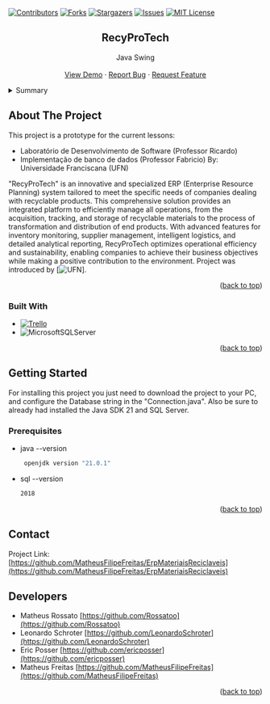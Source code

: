[![Contributors][contributors-shield]][contributors-url]
[![Forks][forks-shield]][forks-url]
[![Stargazers][stars-shield]][stars-url]
[![Issues][issues-shield]][issues-url]
[![MIT License][license-shield]][license-url]
<br />
<div align="center">
  <h2 align="center">RecyProTech</h2>

  <p align="center">
    Java Swing
    <br />
    <br />
    <a href="">View Demo</a>
    ·
    <a href="">Report Bug</a>
    ·
    <a href="">Request Feature</a>
  </p>
</div>

<details>
  <summary>Summary</summary>
  <ol>
    <li>
      <a href="#about-the-project">About The Project</a>
      <ul>
        <li><a href="#built-with">Built With</a></li>
      </ul>
    </li>
    <li>
      <a href="#getting-started">Getting Started</a>
      <ul>
        <li><a href="#prerequisites">Prerequisites</a></li>
      </ul>
    </li>
    <li><a href="#contact">Contact</a></li>
  </ol>
</details>

## About The Project

This project is a prototype for the current lessons:
- Laboratório de Desenvolvimento de Software (Professor Ricardo)
- Implementação de banco de dados (Professor Fabricio)
By: Universidade Franciscana (UFN)

"RecyProTech" is an innovative and specialized ERP (Enterprise Resource Planning) system tailored to meet the specific needs of companies dealing with recyclable products. This comprehensive solution provides an integrated platform to efficiently manage all operations, from the acquisition, tracking, and storage of recyclable materials to the process of transformation and distribution of end products. With advanced features for inventory monitoring, supplier management, intelligent logistics, and detailed analytical reporting, RecyProTech optimizes operational efficiency and sustainability, enabling companies to achieve their business objectives while making a positive contribution to the environment.
Project was introduced by [![UFN](https://site.ufn.edu.br/)].
<p align="right">(<a href="#readme-top">back to top</a>)</p>



### Built With

* [![Trello][trello-shield]][trello-url]
* ![MicrosoftSQLServer](https://img.shields.io/badge/Microsoft%20SQL%20Server-CC2927?style=for-the-badge&logo=microsoft%20sql%20server&logoColor=white)

<p align="right">(<a href="#readme-top">back to top</a>)</p>

## Getting Started

For installing this project you just need to download the project to your PC, and configure the Database string in the "Connection.java". Also be sure to already had installed the Java SDK 21 and SQL Server.

### Prerequisites

* java --version
  ```sh
   openjdk version "21.0.1"
  ```
* sql --version
  ```sh
  2018 
  ``` 

<p align="right">(<a href="#readme-top">back to top</a>)</p>

<!-- CONTACT -->
## Contact

Project Link: [https://github.com/MatheusFilipeFreitas/ErpMateriaisReciclaveis](https://github.com/MatheusFilipeFreitas/ErpMateriaisReciclaveis)

## Developers

- Matheus Rossato [https://github.com/Rossatoo](https://github.com/Rossatoo)
- Leonardo Schroter [https://github.com/LeonardoSchroter](https://github.com/LeonardoSchroter)
- Eric Posser [https://github.com/ericposser](https://github.com/ericposser)
- Matheus Freitas [https://github.com/MatheusFilipeFreitas](https://github.com/MatheusFilipeFreitas)

<p align="right">(<a href="#readme-top">back to top</a>)</p>

[trello-shield]: https://img.shields.io/badge/Trello-%23026AA7.svg?style=for-the-badge&logo=Trello&logoColor=white
[trello-url]: https://trello.com/b/rQvEG1kJ/erpmr
[contributors-shield]: https://img.shields.io/github/contributors/othneildrew/Best-README-Template.svg?style=for-the-badge
[contributors-url]: https://github.com/othneildrew/Best-README-Template/graphs/contributors
[forks-shield]: https://img.shields.io/github/forks/othneildrew/Best-README-Template.svg?style=for-the-badge
[forks-url]: https://github.com/othneildrew/Best-README-Template/network/members
[stars-shield]: https://img.shields.io/github/stars/othneildrew/Best-README-Template.svg?style=for-the-badge
[stars-url]: https://github.com/othneildrew/Best-README-Template/stargazers
[issues-shield]: https://img.shields.io/github/issues/othneildrew/Best-README-Template.svg?style=for-the-badge
[issues-url]: https://github.com/othneildrew/Best-README-Template/issues
[license-shield]: https://img.shields.io/github/license/othneildrew/Best-README-Template.svg?style=for-the-badge
[license-url]: https://github.com/othneildrew/Best-README-Template/blob/master/LICENSE.txt
[linkedin-shield]: https://img.shields.io/badge/-LinkedIn-black.svg?style=for-the-badge&logo=linkedin&colorB=555
[linkedin-url]: https://linkedin.com/in/othneildrew
[product-screenshot]: images/screenshot.png
[Next.js]: https://img.shields.io/badge/next.js-000000?style=for-the-badge&logo=nextdotjs&logoColor=white
[Next-url]: https://nextjs.org/
[React.js]: https://img.shields.io/badge/React-20232A?style=for-the-badge&logo=react&logoColor=61DAFB
[React-url]: https://reactjs.org/
[Vue.js]: https://img.shields.io/badge/Vue.js-35495E?style=for-the-badge&logo=vuedotjs&logoColor=4FC08D
[Vue-url]: https://vuejs.org/
[Angular.io]: https://img.shields.io/badge/Angular-DD0031?style=for-the-badge&logo=angular&logoColor=white
[Angular-url]: https://angular.io/
[Svelte.dev]: https://img.shields.io/badge/Svelte-4A4A55?style=for-the-badge&logo=svelte&logoColor=FF3E00
[Svelte-url]: https://svelte.dev/
[Laravel.com]: https://img.shields.io/badge/Laravel-FF2D20?style=for-the-badge&logo=laravel&logoColor=white
[Laravel-url]: https://laravel.com
[Bootstrap.com]: https://img.shields.io/badge/Bootstrap-563D7C?style=for-the-badge&logo=bootstrap&logoColor=white
[Bootstrap-url]: https://getbootstrap.com
[JQuery.com]: https://img.shields.io/badge/jQuery-0769AD?style=for-the-badge&logo=jquery&logoColor=white
[JQuery-url]: https://jquery.com 
